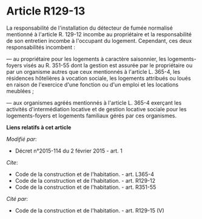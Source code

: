 # Article R129-13

La responsabilité de l'installation du détecteur de fumée normalisé mentionné à l'article R. 129-12 incombe au propriétaire
et la responsabilité de son entretien incombe à l'occupant du logement. Cependant, ces deux responsabilités incombent : 

― au propriétaire pour les logements à caractère saisonnier, les logements-foyers visés au R. 351-55 dont la gestion est
assurée par le propriétaire ou par un organisme autres que ceux mentionnés à l'article L. 365-4, les résidences hôtelières à
vocation sociale, les logements attribués ou loués en raison de l'exercice d'une fonction ou d'un emploi et les locations
meublées ; 

― aux organismes agréés mentionnés à l'article L. 365-4 exerçant les activités d'intermédiation locative et de gestion
locative sociale pour les logements-foyers et logements familiaux gérés par ces organismes.

**Liens relatifs à cet article**

_Modifié par_:

  - Décret n°2015-114 du 2 février 2015 - art. 1

_Cite_:

  - Code de la construction et de l'habitation. - art. L365-4
  - Code de la construction et de l'habitation. - art. R129-12
  - Code de la construction et de l'habitation. - art. R351-55

_Cité par_:

  - Code de la construction et de l'habitation. - art. R129-15 (V)
